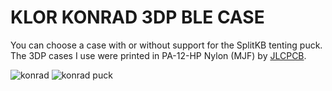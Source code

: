# KLOR KONRAD 3DP BLE CASE

You can choose a case with or without support for the SplitKB tenting puck.\
The 3DP cases I use were printed in PA-12-HP Nylon (MJF) by [JLCPCB](https://jlcpcb.com/).

![konrad](../../../../case/docs/images/konrad_3dp_ble.png)
![konrad puck](../../../../case/docs/images/konrad_3dp_ble_puck.png)